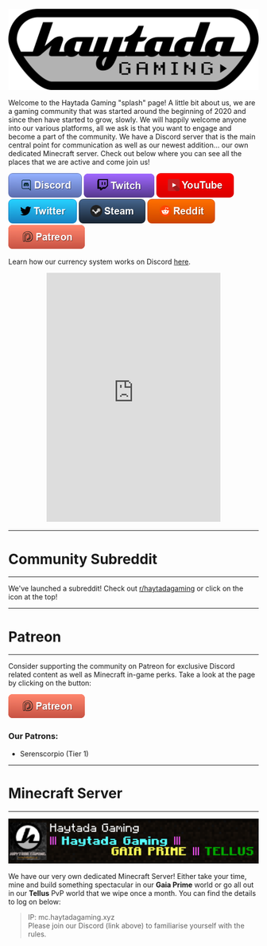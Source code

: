 ![Haytada Gaming](HaytadaGaming.png)  


Welcome to the Haytada Gaming "splash" page! A little bit about us, we are a gaming community that was started around the beginning of 2020 and since then have started to grow, slowly. We will happily welcome anyone into our various platforms, all we ask is that you want to engage and become a part of the community. We have a Discord server that is the main central point for communication as well as our newest addition... our own dedicated Minecraft server. Check out below where you can see all the places that we are active and come join us!  
  
 
[![Discord](Discord.png)](https://discord.gg/GrQgQTS)
[![Twitch](Twitch.png)](https://twitch.tv/haytada)
[![YouTube](YouTube.png)](https://www.youtube.com/channel/UCq47SvfvPnVSp7m5DLXZW7Q)
[![Twitter](Twitter.png)](https://www.twitter.com/haytadagaming)
[![Steam](Steam.png)](https://steamcommunity.com/groups/haytada)
[![Reddit](Reddit.png)](https://www.reddit.com/r/haytadagaming/)
[![Patreon](Patreon.png)](https://www.patreon.com/haytada)


Learn how our currency system works on Discord [here](https://haytadagaming.xyz/currency).

<center><div class="discord">
<iframe src="https://discordapp.com/widget?id=421989895020609537&theme=dark" width="350" height="500" allowtransparency="true" frameborder="0" sandbox="allow-popups allow-popups-to-escape-sandbox allow-same-origin allow-scripts"></iframe>
</div></center>

----

# Community Subreddit

----

We've launched a subreddit! Check out [r/haytadagaming](https://www.reddit.com/r/haytadagaming/) or click on the icon at the top!

----

# Patreon

----

Consider supporting the community on Patreon for exclusive Discord related content as well as Minecraft in-game perks. Take a look at the page by clicking on the button:

[![Patreon](Patreon.png)](https://www.patreon.com/haytada)

### Our Patrons:

- Serenscorpio (Tier 1)

----

# Minecraft Server

----

![Minecraft](Minecraft.png)  

We have our very own dedicated Minecraft Server! Either take your time, mine and build something spectacular in our **Gaia Prime** world or go all out in our **Tellus** PvP world that we wipe once a month. You can find the details to log on below:  

> IP: mc.haytadagaming.xyz  
> Please join our Discord (link above) to familiarise yourself with the rules. 

